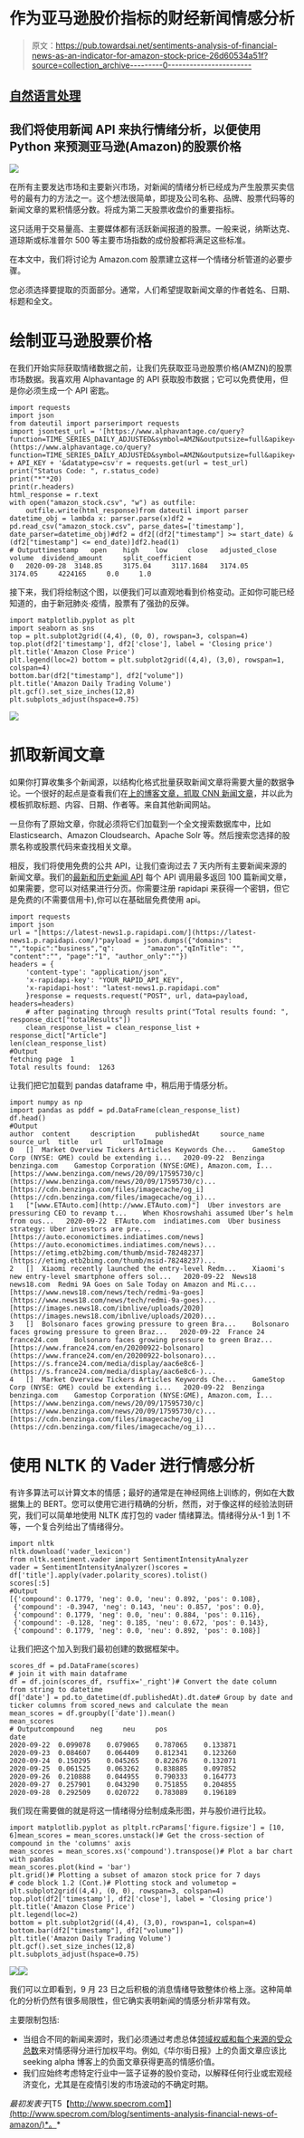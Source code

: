 # 作为亚马逊股价指标的财经新闻情感分析

> 原文：<https://pub.towardsai.net/sentiments-analysis-of-financial-news-as-an-indicator-for-amazon-stock-price-26d60534a51f?source=collection_archive---------0----------------------->

## [自然语言处理](https://towardsai.net/p/category/nlp)

## 我们将使用新闻 API 来执行情绪分析，以便使用 Python 来预测亚马逊(Amazon)的股票价格

![](img/482018cd5b4211d2a3d3e9d8d672a53c.png)

在所有主要发达市场和主要新兴市场，对新闻的情绪分析已经成为产生股票买卖信号的最有力的方法之一。这个想法很简单，即提及公司名称、品牌、股票代码等的新闻文章的累积情感分数。将成为第二天股票收盘价的重要指标。

这只适用于交易量高、主要媒体都有活跃新闻报道的股票。一般来说，纳斯达克、道琼斯或标准普尔 500 等主要市场指数的成份股都将满足这些标准。

在本文中，我们将讨论为 Amazon.com 股票建立这样一个情绪分析管道的必要步骤。

您必须选择要提取的页面部分。通常，人们希望提取新闻文章的作者姓名、日期、标题和全文。

# 绘制亚马逊股票价格

在我们开始实际获取情绪数据之前，让我们先获取亚马逊股票价格(AMZN)的股票市场数据。我喜欢用 Alphavantage 的 API 获取股市数据；它可以免费使用，但是你必须生成一个 API 密匙。

```
import requests 
import json
from dateutil import parserimport requests
import jsontest_url = '[https://www.alphavantage.co/query?function=TIME_SERIES_DAILY_ADJUSTED&symbol=AMZN&outputsize=full&apikey='](https://www.alphavantage.co/query?function=TIME_SERIES_DAILY_ADJUSTED&symbol=AMZN&outputsize=full&apikey=') + API_KEY + '&datatype=csv'r = requests.get(url = test_url)
print("Status Code: ", r.status_code)
print("*"*20)
print(r.headers)
html_response = r.text
with open("amazon_stock.csv", "w") as outfile: 
    outfile.write(html_response)from dateutil import parser
datetime_obj = lambda x: parser.parse(x)df2 = pd.read_csv("amazon_stock.csv", parse_dates=['timestamp'], date_parser=datetime_obj)#df2 = df2[(df2["timestamp"] >= start_date) & (df2["timestamp"] <= end_date)]df2.head(1)
# Outputtimestamp   open    high    low     close   adjusted_close  volume  dividend_amount     split_coefficient
0   2020-09-28  3148.85     3175.04     3117.1684   3174.05     3174.05     4224165     0.0     1.0
```

接下来，我们将绘制这个图，以便我们可以直观地看到价格变动。正如你可能已经知道的，由于新冠肺炎·疫情，股票有了强劲的反弹。

```
import matplotlib.pyplot as plt 
import seaborn as sns 
top = plt.subplot2grid((4,4), (0, 0), rowspan=3, colspan=4) top.plot(df2['timestamp'], df2['close'], label = 'Closing price') plt.title('Amazon Close Price') 
plt.legend(loc=2) bottom = plt.subplot2grid((4,4), (3,0), rowspan=1, colspan=4) 
bottom.bar(df2["timestamp"], df2["volume"]) 
plt.title('Amazon Daily Trading Volume') 
plt.gcf().set_size_inches(12,8) 
plt.subplots_adjust(hspace=0.75)
```

![](img/5ddcf83d87ac576485e408ec961bc684.png)

# 抓取新闻文章

如果你打算收集多个新闻源，以结构化格式批量获取新闻文章将需要大量的数据争论。一个很好的起点是查看我们在[上的博客文章，抓取 CNN 新闻文章](http://www.specrom.com/blog/cnn-news-web-scraping/)，并以此为模板抓取标题、内容、日期、作者等。来自其他新闻网站。

一旦你有了原始文章，你就必须将它们加载到一个全文搜索数据库中，比如 Elasticsearch、Amazon Cloudsearch、Apache Solr 等。然后搜索您选择的股票名称或股票代码来查找相关文章。

相反，我们将使用免费的公共 API，让我们查询过去 7 天内所有主要新闻来源的新闻文章。我们的[最新和历史新闻 API](http://www.specrom.com/news-api) 每个 API 调用最多返回 100 篇新闻文章，如果需要，您可以对结果进行分页。你需要注册 rapidapi 来获得一个密钥，但它是免费的(不需要信用卡),你可以在基础层免费使用 api。

```
import requests
import json
url = "[https://latest-news1.p.rapidapi.com/](https://latest-news1.p.rapidapi.com/)"payload = json.dumps({"domains": "","topic":"business","q":        "amazon","qInTitle": "", "content":"", "page":"1", "author_only":""})
headers = {
    'content-type': "application/json",
    'x-rapidapi-key': "YOUR_RAPID_API_KEY",
    'x-rapidapi-host': "latest-news1.p.rapidapi.com"
    }response = requests.request("POST", url, data=payload, headers=headers)
    # after paginating through results print("Total results found: ", response_dict["totalResults"])
    clean_response_list = clean_response_list + response_dict["Article"]
len(clean_response_list)
#Output
fetching page  1
Total results found:  1263
```

让我们把它加载到 pandas dataframe 中，稍后用于情感分析。

```
import numpy as np
import pandas as pddf = pd.DataFrame(clean_response_list)
df.head()
#Output
author  content     description     publishedAt     source_name     source_url  title   url     urlToImage
0   []  Market Overview Tickers Articles Keywords Che...    GameStop Corp (NYSE: GME) could be extending i...   2020-09-22  Benzinga    benzinga.com    Gamestop Corporation (NYSE:GME), Amazon.com, I...   [https://www.benzinga.com/news/20/09/17595730/c](https://www.benzinga.com/news/20/09/17595730/c)...   [https://cdn.benzinga.com/files/imagecache/og_i](https://cdn.benzinga.com/files/imagecache/og_i)...
1   ["[www.ETAuto.com](http://www.ETAuto.com)"]  Uber investors are pressuring CEO to revamp t...    When Khosrowshahi assumed Uber’s helm from ous...   2020-09-22  ETAuto.com  indiatimes.com  Uber business strategy: Uber investors are pre...   [https://auto.economictimes.indiatimes.com/news](https://auto.economictimes.indiatimes.com/news)...   [https://etimg.etb2bimg.com/thumb/msid-78248237](https://etimg.etb2bimg.com/thumb/msid-78248237)...
2   []  Xiaomi recently launched the entry-level Redm...    Xiaomi's new entry-level smartphone offers sol...   2020-09-22  News18  news18.com  Redmi 9A Goes on Sale Today on Amazon and Mi.c...   [https://www.news18.com/news/tech/redmi-9a-goes](https://www.news18.com/news/tech/redmi-9a-goes)...   [https://images.news18.com/ibnlive/uploads/2020](https://images.news18.com/ibnlive/uploads/2020)...
3   []  Bolsonaro faces growing pressure to green Bra...    Bolsonaro faces growing pressure to green Braz...   2020-09-22  France 24   france24.com    Bolsonaro faces growing pressure to green Braz...   [https://www.france24.com/en/20200922-bolsonaro](https://www.france24.com/en/20200922-bolsonaro)...   [https://s.france24.com/media/display/aac6e8c6-](https://s.france24.com/media/display/aac6e8c6-)...
4   []  Market Overview Tickers Articles Keywords Che...    GameStop Corp (NYSE: GME) could be extending i...   2020-09-22  Benzinga    benzinga.com    Gamestop Corporation (NYSE:GME), Amazon.com, I...   [https://www.benzinga.com/news/20/09/17595730/c](https://www.benzinga.com/news/20/09/17595730/c)...   [https://cdn.benzinga.com/files/imagecache/og_i](https://cdn.benzinga.com/files/imagecache/og_i)...
```

# 使用 NLTK 的 Vader 进行情感分析

有许多算法可以计算文本的情感；最好的通常是在神经网络上训练的，例如在大数据集上的 BERT。您可以使用它进行精确的分析，然而，对于像这样的经验法则研究，我们可以简单地使用 NLTK 库打包的 vader 情绪算法。情绪得分从-1 到 1 不等，一个复合列给出了情绪得分。

```
import nltk
nltk.download('vader_lexicon')
from nltk.sentiment.vader import SentimentIntensityAnalyzer
vader = SentimentIntensityAnalyzer()scores = df['title'].apply(vader.polarity_scores).tolist()
scores[:5]
#Output
[{'compound': 0.1779, 'neg': 0.0, 'neu': 0.892, 'pos': 0.108},
 {'compound': -0.3947, 'neg': 0.143, 'neu': 0.857, 'pos': 0.0},
 {'compound': 0.1779, 'neg': 0.0, 'neu': 0.884, 'pos': 0.116},
 {'compound': -0.128, 'neg': 0.185, 'neu': 0.672, 'pos': 0.143},
 {'compound': 0.1779, 'neg': 0.0, 'neu': 0.892, 'pos': 0.108}]
```

让我们把这个加入到我们最初创建的数据框架中。

```
scores_df = pd.DataFrame(scores)
# join it with main dataframe
df = df.join(scores_df, rsuffix='_right')# Convert the date column from string to datetime
df['date'] = pd.to_datetime(df.publishedAt).dt.date# Group by date and ticker columns from scored_news and calculate the mean
mean_scores = df.groupby(['date']).mean()
mean_scores
# Outputcompound    neg     neu     pos
date                
2020-09-22  0.099078    0.079065    0.787065    0.133871
2020-09-23  0.084607    0.064409    0.812341    0.123260
2020-09-24  0.150295    0.045265    0.822676    0.132071
2020-09-25  0.061525    0.063262    0.838885    0.097852
2020-09-26  0.210888    0.044955    0.790333    0.164773
2020-09-27  0.257901    0.043290    0.751855    0.204855
2020-09-28  0.292509    0.020722    0.783089    0.196189
```

我们现在需要做的就是将这一情绪得分绘制成条形图，并与股价进行比较。

```
import matplotlib.pyplot as pltplt.rcParams['figure.figsize'] = [10, 6]mean_scores = mean_scores.unstack()# Get the cross-section of compound in the 'columns' axis
mean_scores = mean_scores.xs('compound').transpose()# Plot a bar chart with pandas
mean_scores.plot(kind = 'bar')
plt.grid()# Plotting a subset of amazon stock price for 7 days
# code block 1.2 (Cont.)# Plotting stock and volumetop = plt.subplot2grid((4,4), (0, 0), rowspan=3, colspan=4)
top.plot(df2['timestamp'], df2['close'], label = 'Closing price')
plt.title('Amazon Close Price')
plt.legend(loc=2)
bottom = plt.subplot2grid((4,4), (3,0), rowspan=1, colspan=4)
bottom.bar(df2["timestamp"], df2["volume"])
plt.title('Amazon Daily Trading Volume')
plt.gcf().set_size_inches(12,8)
plt.subplots_adjust(hspace=0.75)
```

![](img/b4de7d88bd232b7840a2ee34bbb56542.png)![](img/ee1e5c2e671ceea91f4e229da60764cd.png)

我们可以立即看到，9 月 23 日之后积极的消息情绪导致整体价格上涨。这种简单化的分析仍然有很多局限性，但它确实表明新闻的情感分析非常有效。

主要限制包括:

*   当组合不同的新闻来源时，我们必须通过考虑总体[领域权威和每个来源的受众总数](http://www.specrom.com/domain-ranking-and-authority-api/)来对情感得分进行加权平均。例如,《华尔街日报》上的负面文章应该比 seeking alpha 博客上的负面文章获得更高的情感价值。
*   我们应始终考虑特定行业中一篮子证券的股价变动，以解释任何行业或宏观经济变化，尤其是在疫情引发的市场波动的不确定时期。

*最初发表于*[T5【http://www.specrom.com】](http://www.specrom.com/blog/sentiments-analysis-financial-news-of-amazon/)*。*